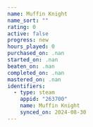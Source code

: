 ```yaml
---
name: Muffin Knight
name_sort: ""
rating: 0
active: false
progress: new
hours_played: 0
purchased_on: .nan
started_on: .nan
beaten_on: .nan
completed_on: .nan
mastered_on: .nan
identifiers:
  - type: steam
    appid: "263700"
    name: Muffin Knight
    synced_on: 2024-08-30
---
```

